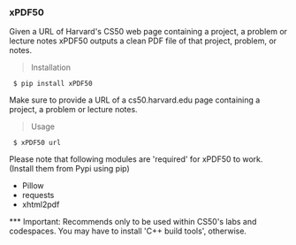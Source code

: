 ### xPDF50

Given a URL of Harvard's CS50 web page containing a project, a problem or lecture notes xPDF50 outputs a clean PDF file of that project, problem, or notes.

> Installation

     $ pip install xPDF50

Make sure to provide a URL of a cs50.harvard.edu page containing a project, a problem or lecture notes.

> Usage

     $ xPDF50 url

Please note that following modules are 'required' for xPDF50 to work. (Install them from Pypi using pip)

* Pillow
* requests
* xhtml2pdf

*** Important: Recommends only to be used within CS50's labs and codespaces. You may have to install 'C++ build tools', otherwise.

     



